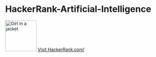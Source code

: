 # HackerRank-Artificial-Intelligence
<img src="https://upload.wikimedia.org/wikipedia/commons/6/65/HackerRank_logo.png" alt="Girl in a jacket" width=100px height=100px>
<a href="https://www.hackerrank.com/domains/ai">Visit HackerRank.com!</a>
